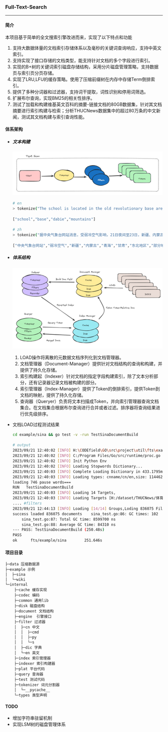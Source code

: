 ### Full-Text-Search
---- 

#### 简介

本项目基于简单的全文搜索引擎改进而来，实现了以下特点和功能 

1. 支持大数据体量的文档索引存储体系以及毫秒的关键词查询响应，支持中英文索引。
2. 支持实现了接口存储的文档类型，能支持针对文档的多个字段进行索引。
3. 实现的B+树的关键词索引磁盘存储结构，采用分片磁盘管理策略，支持数据页与索引页分页存储。
4. 实现了LRU,LFU的缓存策略。使用了压缩前缀树在内存中存储Term倒排索引。
5. 提供了多种分词器和过滤器，支持词干提取，词性识别和停用词筛选。
6. 扩展布尔查询，实现BM25的相关性排序。
7. 测试了加载和构建维基英文百科的摘要-链接文档的80GB数据集，针对其文档摘要进行索引构建与检索；分析THUCNews数据集中的超过80万条的中文新闻，测试其文档构建与索引查询性能。

#### 体系架构

- ##### 文本构建
    
    ![](./docs/image/query.png)

    ```bash
    # en
    > tokenize("The school is located in the old revolutionary base areas in the Dabie Mountains")

    ["school","base","dabie","mountains"]

    # zh
    > tokenize("据中央气象台网站消息，受弱冷空气影响，21日夜间至23日，新疆、内蒙古西部和东北部、青海北部、甘肃西部、东北地区等地的部分地区将有4～6℃降温")
    
    ["中央气象台网站","弱冷空气","新疆","内蒙古","青海","甘肃","东北地区","部分地区","降温"]
    ```

- ##### 体系结构

    ![](./docs/image/infra.png)

    1. LOAD操作将离散的元数据文档序列化到文档管理器。
    2. 文档管理器（Document-Manager）提供针对文档结构的查询和构建，并提供了持久化存储。
    3. 索引构建起（Indexer）针对文档的指定字段构建索引，除了文本分析部分，还有记录器记录文档被构建的部分。
    4. 索引管理器（Index-Manager）提供了Token的倒排索引，提供Token到文档的映射，提供了持久化存储。
    5. 查询器（Queryer）负责将文本扫描成Token，并向索引管理器查询文档集合。在文档集合根据布尔查询进行合并或者过滤。排序器将查询结果进行优先级排序。



- 文档LOAD过程测试结果

    ```sh
    cd example/sina && go test -v -run TestSinaDocumentBuild

    # output
    2023/09/21 12:40:02 [INFO] H:\CODEfield\GO\src\project\util\fts\example\sina
    2023/09/21 12:40:02 [INFO] C:/Program Files/Go/src/runtime/proc.go
    2023/09/21 12:40:02 [INFO] Init Python Env
    2023/09/21 12:40:02 [INFO] Loading Stopwords Dictionary...        
    2023/09/21 12:40:03 [INFO] Complete Loading Dictionary in 433.1795ms
    2023/09/21 12:40:03 [INFO] Loading types: cnname/cn/en,size: 1144629/2489/923
    loading 746 pause words===
    RUN   TestSinaDocumentBuild
    2023/09/21 12:40:03 [INFO] Loading 14 Targets,
    2023/09/21 12:40:03 [INFO] Loading Targets [H:/dataset/THUCNews/体育 H:/dataset/THUCNews/娱乐 H:/dataset/THUCNews/家居 H:/dataset/THUCNews/彩票 H:/dataset/THUCNews/房产 H:/dataset/THUCNews/教育 H:/dataset/THUCNews/时尚 H:/dataset/THUCNews/时政 H:/dataset/THUCNews/星座 H:/dataset/THUCNews/游戏 H:/dataset/THUCNews/社会 H:/dataset/THUCNews/科技 H:/dataset/THUCNews/股票 H:/dataset/THUCNews/财经]
    .... #filters
    2023/09/21 12:44:13 [INFO] Loading [14/14] Groups,Loding 836075 Files,Total Cose 4m9.2502437s
    success loaded 836075 documents    sina_test.go:86: GC times: 102
        sina_test.go:87: Total GC time: 8599700 ns
        sina_test.go:88: Average GC time: 84310 ns
    --- PASS: TestSinaDocumentBuild (250.48s)
    PASS 
    ok      fts/example/sina        251.646s
    ```
#### 项目目录
```
├─data 压缩数据源
├─example 示例
│  ├─sina
│  └─wiki
└─internal 
    ├─cache 缓存实现
    ├─codec 编码
    ├─common 通用lib        
    ├─disk 磁盘结构
    ├─document 文档结构     
    ├─engine  引擎接口      
    ├─filter 过滤器
    │  ├─cn 中文
    │  │  ├─cmd
    │  │  ├─py
    │  │  └─s
    │  ├─dic 字典
    │  └─en 英文
    ├─index 索引管理器
    ├─indexer 索引构建器
    ├─plat 平台代码
    ├─query 查询器
    ├─test 测试代码
    ├─tokenizer 词元分割器
    │  └─__pycache__
    └─types 类型声明
```

#### TODO
- 增加字符串驻留机制
- 实现LSM树的磁盘管理体系